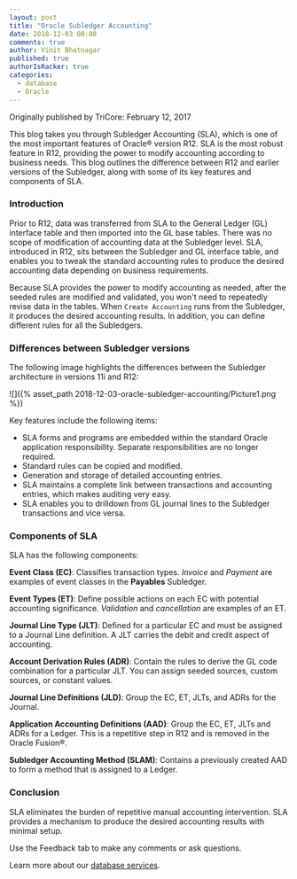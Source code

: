 ```yaml
---
layout: post
title: "Oracle Subledger Accounting"
date: 2018-12-03 00:00
comments: true
author: Vinit Bhatnagar
published: true
authorIsRacker: true
categories:
  - database
  - Oracle
---
```


Originally published by TriCore: February 12, 2017

This blog takes you through Subledger Accounting (SLA), which is one of the most
important features of Oracle&reg; version R12. SLA is the most robust feature in
R12, providing the power to modify accounting according to business needs. This
blog outlines the difference between R12 and earlier versions of the Subledger,
along with some of its key features and components of SLA.

<!-- more -->

### Introduction

Prior to R12, data was transferred from SLA to the General Ledger (GL) interface
table and then imported into the GL base tables. There was no scope of
modification of accounting data at the Subledger level. SLA, introduced
in R12, sits between the Subledger and GL interface table, and enables you to
tweak the standard accounting rules to produce the desired accounting data
depending on business requirements.

Because SLA provides the power to modify accounting as needed, after the seeded
rules are modified and validated, you won't need to repeatedly revise data in
the tables. When `Create Accounting` runs from the Subledger, it produces the
desired accounting results. In addition, you can define different rules for all
the Subledgers.

### Differences between Subledger versions

The following image highlights the differences between the Subledger
architecture in versions 11i and R12:

![]({% asset_path 2018-12-03-oracle-subledger-accounting/Picture1.png %})

Key features include the following items:

-	SLA forms and programs are embedded within the standard Oracle application
   responsibility. Separate responsibilities are no longer required.
-	Standard rules can be copied and modified.
-	Generation and storage of detailed accounting entries.
-	SLA maintains a complete link between transactions and accounting entries,
   which makes auditing very easy.
-	SLA enables you to drilldown from GL journal lines to the Subledger
   transactions and vice versa.

### Components of SLA

SLA has the following components:

**Event Class (EC)**: Classifies transaction types. *Invoice* and *Payment* are
examples of event classes in the **Payables** Subledger.

**Event Types (ET)**: Define possible actions on each EC with potential
accounting significance. *Validation* and *cancellation* are examples of an ET.

**Journal Line Type (JLT)**: Defined for a particular EC and must be assigned
to a Journal Line definition. A JLT carries the debit and credit aspect of
accounting.

**Account Derivation Rules (ADR)**: Contain the rules to derive the GL code
combination for a particular JLT. You can assign seeded sources, custom sources,
or constant values.

**Journal Line Definitions (JLD)**: Group the EC, ET, JLTs, and ADRs for the
Journal.

**Application Accounting Definitions (AAD)**: Group the EC, ET, JLTs and ADRs
for a Ledger. This is a repetitive step in R12 and is removed in the Oracle
Fusion&reg;.

**Subledger Accounting Method (SLAM)**: Contains a previously created AAD to
form a method that is assigned to a Ledger.

### Conclusion

SLA eliminates the burden of repetitive manual accounting intervention. SLA
provides a mechanism to produce the desired accounting results with minimal
setup.

Use the Feedback tab to make any comments or ask questions.

Learn more about our [database services](https://www.rackspace.com/dba-services).



